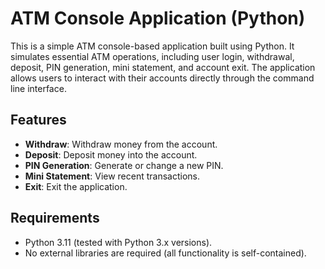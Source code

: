 # ATM Console Application (Python)

This is a simple ATM console-based application built using Python. It simulates essential ATM operations, including user login, withdrawal, deposit, PIN generation, mini statement, and account exit. The application allows users to interact with their accounts directly through the command line interface.

## Features

- **Withdraw**: Withdraw money from the account.
- **Deposit**: Deposit money into the account.
- **PIN Generation**: Generate or change a new PIN.
- **Mini Statement**: View recent transactions.
- **Exit**: Exit the application.

## Requirements

- Python 3.11 (tested with Python 3.x versions).
- No external libraries are required (all functionality is self-contained).

